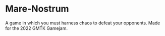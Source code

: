 # Mare-Nostrum
A game in which you must harness chaos to defeat your opponents. Made for the 2022 GMTK Gamejam.

